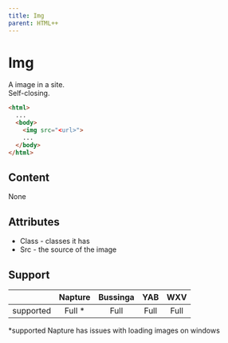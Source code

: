 ```yaml
---
title: Img
parent: HTML++
---
```

# Img
A image in a site.\
Self-closing.

```html
<html>
  ...
  <body>
    <img src="<url>">
    ...
  </body>
</html>
```

## Content
None

## Attributes
- Class - classes it has
- Src - the source of the image

## Support

|           | Napture | Bussinga | YAB  | WXV  |
| --------- | :-----: | :------: | :--: | :--: |
| supported | Full *  | Full     | Full | Full |

*supported Napture has issues with loading images on windows